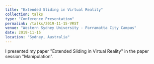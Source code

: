 ```yaml
---
title: "Extended Sliding in Virtual Reality"
collection: talks
type: "Conference Presentation"
permalink: /talks/2019-11-15-VRST
venue: "Western Sydney University - Parramatta City Campus"
date: 2019-11-15
location: "Sydney, Australia"
---
```


I presented my paper "Extended Sliding in Virtual Reality" in the paper session "Manipulation".
